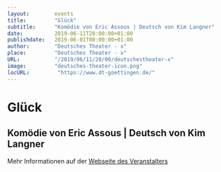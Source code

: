 ```yaml
---
layout:        events
title:         "Glück"
subtitle:      "Komödie von Eric Assous | Deutsch von Kim Langner"
date:          2019-06-11T20:00:00+01:00
publishdate:   2019-06-01T00:00:00+01:00
author:        "Deutsches Theater - x"
place:         "Deutsches Theater - x"
URL:           "/2019/06/11/20/00/deutschestheater-x"
image:         "deutsches-theater-icon.png"
locURL:         "https://www.dt-goettingen.de/"
---
```


Glück
===========

Komödie von Eric Assous | Deutsch von Kim Langner
-----------



Mehr Informationen auf der [Webseite des Veranstalters](https://www.dt-goettingen.de/stueck/glueck/)
